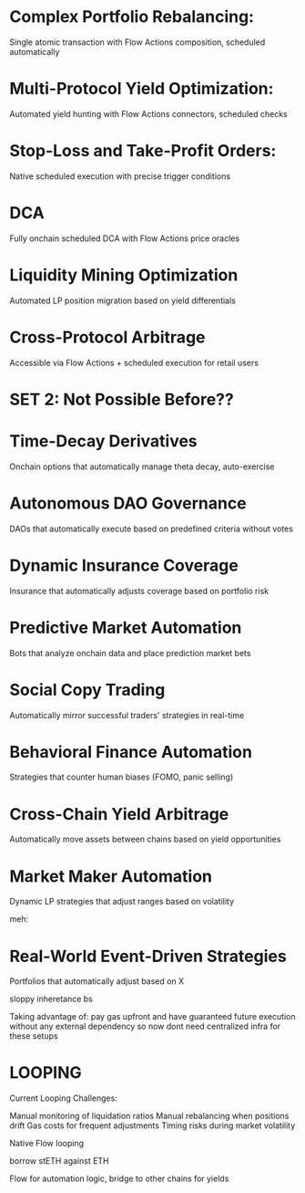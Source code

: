 # Complex Portfolio Rebalancing:
Single atomic transaction with Flow Actions composition, scheduled automatically


# Multi-Protocol Yield Optimization:
Automated yield hunting with Flow Actions connectors, scheduled checks

# Stop-Loss and Take-Profit Orders:
Native scheduled execution with precise trigger conditions

# DCA
Fully onchain scheduled DCA with Flow Actions price oracles

# Liquidity Mining Optimization
Automated LP position migration based on yield differentials

# Cross-Protocol Arbitrage
Accessible via Flow Actions + scheduled execution for retail users


# SET 2: Not Possible Before??

# Time-Decay Derivatives
Onchain options that automatically manage theta decay, auto-exercise

# Autonomous DAO Governance
DAOs that automatically execute based on predefined criteria without votes

# Dynamic Insurance Coverage
Insurance that automatically adjusts coverage based on portfolio risk

# Predictive Market Automation
Bots that analyze onchain data and place prediction market bets

# Social Copy Trading
Automatically mirror successful traders' strategies in real-time

# Behavioral Finance Automation
Strategies that counter human biases (FOMO, panic selling)

# Cross-Chain Yield Arbitrage
Automatically move assets between chains based on yield opportunities

# Market Maker Automation
Dynamic LP strategies that adjust ranges based on volatility


meh:

# Real-World Event-Driven Strategies
Portfolios that automatically adjust based on X

sloppy inheretance bs




Taking advantage of:
pay gas upfront and have guaranteed future execution without any external dependency so now dont need centralized infra for these setups


# LOOPING
Current Looping Challenges:

Manual monitoring of liquidation ratios
Manual rebalancing when positions drift
Gas costs for frequent adjustments
Timing risks during market volatility

Native Flow looping 

borrow stETH against ETH

Flow for automation logic, bridge to other chains for yields